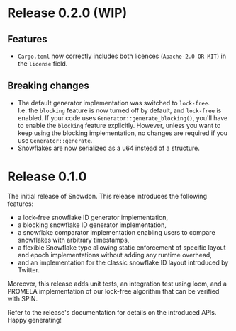 # Release 0.2.0 (WIP)

## Features

- `Cargo.toml` now correctly includes both licences (`Apache-2.0 OR MIT`) in the `license` field.

## Breaking changes

- The default generator implementation was switched to `lock-free`.</br>
  I.e. the `blocking` feature is now turned off by default, and `lock-free` is enabled. If your code uses
  `Generator::generate_blocking()`, you'll have to enable the `blocking` feature explicitly. However, unless you want to
  keep using the blocking implementation, no changes are required if you use `Generator::generate`.
- Snowflakes are now serialized as a u64 instead of a structure.

# Release 0.1.0

The initial release of Snowdon. This release introduces the following features:

- a lock-free snowflake ID generator implementation,
- a blocking snowflake ID generator implementation,
- a snowflake comparator implementation enabling users to compare snowflakes with arbitrary timestamps,
- a flexible Snowflake type allowing static enforcement of specific layout and epoch implementations without adding any
  runtime overhead,
- and an implementation for the classic snowflake ID layout introduced by Twitter.

Moreover, this release adds unit tests, an integration test using loom, and a PROMELA implementation of our lock-free
algorithm that can be verified with SPIN.

Refer to the release's documentation for details on the introduced APIs. Happy generating!